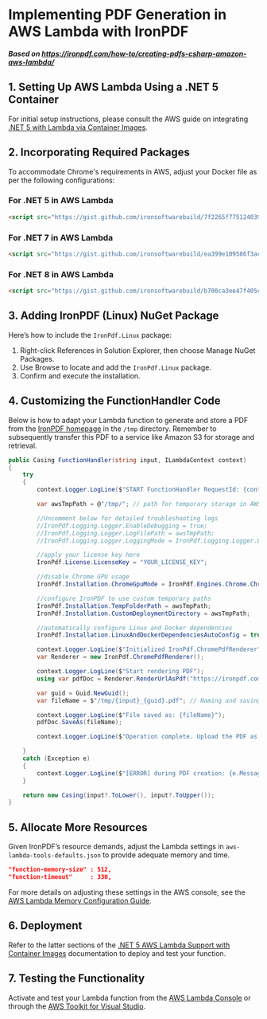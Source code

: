 # Implementing PDF Generation in AWS Lambda with IronPDF

***Based on <https://ironpdf.com/how-to/creating-pdfs-csharp-amazon-aws-lambda/>***


## 1. Setting Up AWS Lambda Using a .NET 5 Container

For initial setup instructions, please consult the AWS guide on integrating [.NET 5 with Lambda via Container Images](https://aws.amazon.com/blogs/developer/net-5-aws-lambda-support-with-container-images/).

## 2. Incorporating Required Packages

To accommodate Chrome's requirements in AWS, adjust your Docker file as per the following configurations:

### For .NET 5 in AWS Lambda

```html
<script src="https://gist.github.com/ironsoftwarebuild/7f2265f7751240398fb532bd318fc90c.js"></script>
```

### For .NET 7 in AWS Lambda

```html
<script src="https://gist.github.com/ironsoftwarebuild/ea399e109586f3ac29ebd43d1d0f6285.js"></script>
```

### For .NET 8 in AWS Lambda

```html
<script src="https://gist.github.com/ironsoftwarebuild/b700ca3ee47f405c257e72b2f8a33d52.js"></script>
```

## 3. Adding IronPDF (Linux) NuGet Package

Here’s how to include the `IronPdf.Linux` package:

1. Right-click References in Solution Explorer, then choose Manage NuGet Packages.
2. Use Browse to locate and add the `IronPdf.Linux` package.
3. Confirm and execute the installation.

## 4. Customizing the FunctionHandler Code

Below is how to adapt your Lambda function to generate and store a PDF from the [IronPDF homepage](https://ironpdf.com/) in the `/tmp` directory. Remember to subsequently transfer this PDF to a service like Amazon S3 for storage and retrieval.

```csharp
public Casing FunctionHandler(string input, ILambdaContext context)
{
    try
    {
        context.Logger.LogLine($"START FunctionHandler RequestId: {context.AwsRequestId} Input: {input}");

        var awsTmpPath = @"/tmp/"; // path for temporary storage in AWS

        //Uncomment below for detailed troubleshooting logs
        //IronPdf.Logging.Logger.EnableDebugging = true;
        //IronPdf.Logging.Logger.LogFilePath = awsTmpPath;
        //IronPdf.Logging.Logger.LoggingMode = IronPdf.Logging.Logger.LoggingModes.All;

        //apply your license key here
        IronPdf.License.LicenseKey = "YOUR_LICENSE_KEY";

        //disable Chrome GPU usage
        IronPdf.Installation.ChromeGpuMode = IronPdf.Engines.Chrome.ChromeGpuModes.Disabled;

        //configure IronPDF to use custom temporary paths
        IronPdf.Installation.TempFolderPath = awsTmpPath;
        IronPdf.Installation.CustomDeploymentDirectory = awsTmpPath;

        //automatically configure Linux and Docker dependencies
        IronPdf.Installation.LinuxAndDockerDependenciesAutoConfig = true;

        context.Logger.LogLine($"Initialized IronPdf.ChromePdfRenderer");
        var Renderer = new IronPdf.ChromePdfRenderer();

        context.Logger.LogLine($"Start rendering PDF");
        using var pdfDoc = Renderer.RenderUrlAsPdf("https://ironpdf.com/");

        var guid = Guid.NewGuid();
        var fileName = $"/tmp/{input}_{guid}.pdf"; // Naming and saving the file

        context.Logger.LogLine($"File saved as: {fileName}");
        pdfDoc.SaveAs(fileName);

        context.Logger.LogLine($"Operation complete. Upload the PDF as needed.");

    }
    catch (Exception e)
    {
        context.Logger.LogLine($"[ERROR] during PDF creation: {e.Message}");
    }

    return new Casing(input?.ToLower(), input?.ToUpper());
}
```

## 5. Allocate More Resources

Given IronPDF’s resource demands, adjust the Lambda settings in `aws-lambda-tools-defaults.json` to provide adequate memory and time.

```json
"function-memory-size" : 512,
"function-timeout"     : 330,
```

For more details on adjusting these settings in the AWS console, see the [AWS Lambda Memory Configuration Guide](https://docs.aws.amazon.com/lambda/latest/dg/configuration-function-common.html#configuration-memory-console).

## 6. Deployment

Refer to the latter sections of the [.NET 5 AWS Lambda Support with Container Images](https://aws.amazon.com/blogs/developer/net-5-aws-lambda-support-with-container-images/) documentation to deploy and test your function.

## 7. Testing the Functionality

Activate and test your Lambda function from the [AWS Lambda Console](https://console.aws.amazon.com/lambda) or through the [AWS Toolkit for Visual Studio](https://docs.aws.amazon.com/toolkit-for-visual-studio/latest/user-guide/lambda-creating-project-in-visual-studio.html).